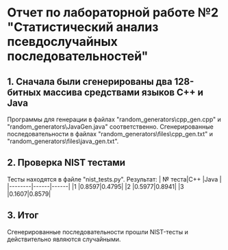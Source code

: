 # Отчет по лабораторной работе №2 <br> "Статистический анализ псевдослучайных последовательностей"

## 1. Сначала были сгенерированы два 128-битных массива средствами языков C++ и Java
Программы для генерации в файлах "random_generators\\cpp_gen.cpp" и "random_generators\\JavaGen.java" соответственно.
Сгенерированные последовательности в файлах "random_generators\\files\\cpp_gen.txt" и "random_generators\\files\\java_gen.txt".

## 2. Проверка NIST тестами
Тесты находятся в файле "nist_tests.py".
Результат: 
| № теста|C++   |Java  |
|--------|------|------|
|1       |0.8597|0.4795|
|2       |0.5977|0.8941|
|3       |0.1607|0.8579|

## 3. Итог
Сгенерированные последовательности прошли NIST-тесты и действительно являются случайными.
